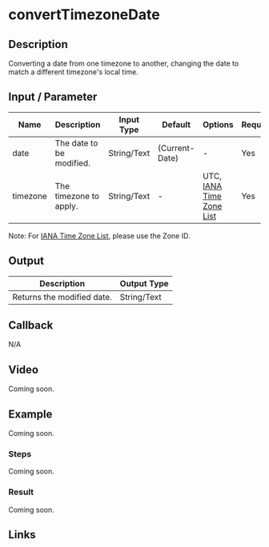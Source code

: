 # convertTimezoneDate

## Description

Converting a date from one timezone to another, changing the date to match a different timezone's local time.

## Input / Parameter

| Name | Description | Input Type | Default | Options | Required |
| ------ | ------ | ------ | ------ | ------ | ------ |
| date | The date to be modified. | String/Text | (Current-Date) | - | Yes |
| timezone | The timezone to apply. | String/Text | - | UTC, [IANA Time Zone List] | Yes |

Note: For [IANA Time Zone List], please use the Zone ID.

## Output   

| Description | Output Type |
| ------ | ------ |
| Returns the modified date. | String/Text |

## Callback

N/A

## Video

Coming soon.

## Example

Coming soon.

### Steps

Coming soon.

### Result

Coming soon.

## Links

[IANA Time Zone List]: <https://nodatime.org/TimeZones>